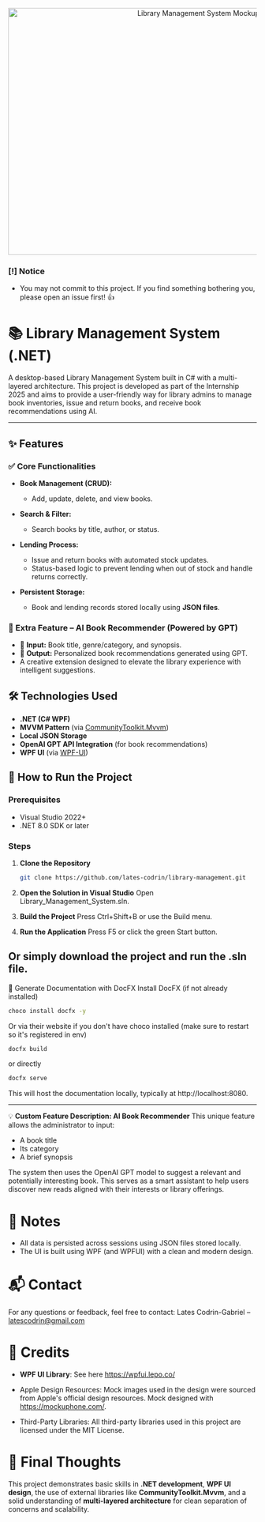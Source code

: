 <p align="center">
  <img src="https://i.imgur.com/cftZsqd.png" width="800" height="500" alt="Library Management System Mockup Image"/>
</p>

### [!] Notice
- You may not commit to this project. If you find something bothering you, please open an issue first! 👍

# 📚 Library Management System (.NET)


A desktop-based Library Management System built in C# with a multi-layered architecture. This project is developed as part of the Internship 2025 and aims to provide a user-friendly way for library admins to manage book inventories, issue and return books, and receive book recommendations using AI.

---

## ✨ Features

### ✅ Core Functionalities
- **Book Management (CRUD):**
  - Add, update, delete, and view books.
    
- **Search & Filter:**
  - Search books by title, author, or status.
    
- **Lending Process:**
  - Issue and return books with automated stock updates.
  - Status-based logic to prevent lending when out of stock and handle returns correctly.
    
- **Persistent Storage:**
  - Book and lending records stored locally using **JSON files**.

### 🧠 Extra Feature – AI Book Recommender (Powered by GPT)
- 📘 **Input:** Book title, genre/category, and synopsis.
- 🤖 **Output:** Personalized book recommendations generated using GPT.
- A creative extension designed to elevate the library experience with intelligent suggestions.



## 🛠️ Technologies Used

- **.NET (C# WPF)**
- **MVVM Pattern** (via [CommunityToolkit.Mvvm](https://learn.microsoft.com/en-us/dotnet/communitytoolkit/mvvm/overview))
- **Local JSON Storage**
- **OpenAI GPT API Integration** (for book recommendations)
- **WPF UI** (via [WPF-UI](https://wpfui.lepo.co/))
  


## 🚀 How to Run the Project

### Prerequisites

- Visual Studio 2022+
- .NET 8.0 SDK or later


### Steps

1. **Clone the Repository**  
   ```bash
   git clone https://github.com/lates-codrin/library-management.git
   ```

1. **Open the Solution in Visual Studio**
Open Library_Management_System.sln.

2. **Build the Project**
Press Ctrl+Shift+B or use the Build menu.

3. **Run the Application**
Press F5 or click the green Start button.

Or simply download the project and run the .sln file.
---

📘 Generate Documentation with DocFX
Install DocFX (if not already installed)

```bash
choco install docfx -y
```
Or via their website if you don't have choco installed (make sure to restart so it's registered in env)

```bash
docfx build
```

or directly 
```bash
docfx serve
```

This will host the documentation locally, typically at http://localhost:8080.

---

💡 **Custom Feature Description: AI Book Recommender**
This unique feature allows the administrator to input:

* A book title
* Its category
* A brief synopsis

The system then uses the OpenAI GPT model to suggest a relevant and potentially interesting book. This serves as a smart assistant to help users discover new reads aligned with their interests or library offerings.



# 📄 **Notes**
* All data is persisted across sessions using JSON files stored locally.
* The UI is built using WPF (and WPFUI) with a clean and modern design.



# 📬 **Contact**
For any questions or feedback, feel free to contact:
Lates Codrin-Gabriel – latescodrin@gmail.com


# 📝 **Credits**
* **WPF UI Library**: See here https://wpfui.lepo.co/

* Apple Design Resources: Mock images used in the design were sourced from Apple's official design resources. Mock designed with https://mockuphone.com/.

* Third-Party Libraries: All third-party libraries used in this project are licensed under the MIT License.

# 🏁 Final Thoughts
This project demonstrates basic skills in **.NET development**, **WPF UI design**, the use of external libraries like **CommunityToolkit.Mvvm**, and a solid understanding of **multi-layered architecture** for clean separation of concerns and scalability.
